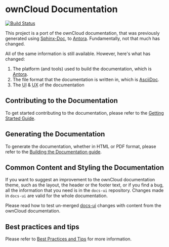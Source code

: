 # ownCloud Documentation

[![Build Status](http://drone.owncloud.com/api/badges/owncloud/docs/status.svg)](http://drone.owncloud.com/owncloud/docs)

This project is a port of the ownCloud documentation, that was previously generated using [Sphinx-Doc](http://www.sphinx-doc.org), to [Antora](./docs/what-is-antora.md).
Fundamentally, not that much has changed.

All of the same information is still available.
However, here's what has changed:

1. The platform (and tools) used to build the documentation, which is [Antora](./docs/what-is-antora.md).
2. The file format that the documentation is written in, which is [AsciiDoc](./docs/what-is-asciidoc.md).
3. The <abbr title="User Interface">UI</abbr> & <abbr title="User Experience">UX</abbr> of the documentation

## Contributing to the Documentation

To get started contributing to the documentation, please refer to the [Getting Started Guide](./docs/getting-started.md).

## Generating the Documentation

To generate the documentation, whether in HTML or PDF format, please refer to the [Building the Documentation guide](./docs/build-the-docs.md).

## Common Content and Styling the Documentation

If you want to suggest an improvement to the ownCloud documentation theme, such as the layout, the header or the footer text, or if you find a bug, all the information that you need is in the `docs-ui` repository.
Changes made in `docs-ui` are valid for the whole documentation.

Please read how to test un-merged [docs-ui](./docs/test-ui-bundle.md) changes with content from the ownCloud documentation.


## Best practices and tips

Please refer to [Best Practices and Tips](./docs/best-practices.md) for more information.
